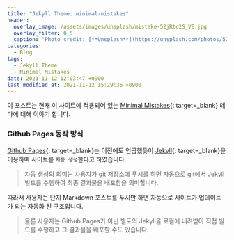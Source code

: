 ```yaml
---
title: "Jekyll Theme: minimal-mistakes"
header:
  overlay_image: /assets/images/unsplash/mistake-52jRtc2S_VE.jpg
  overlay_filter: 0.5
  caption: "Photo credit: [**Unsplash**](https://unsplash.com/photos/52jRtc2S_VE)"
categories:
  - Blog
tags:
  - Jekyll Theme
  - Minimal Mistakes
date: 2021-11-12 12:03:47 +0900
last_modified_at: 2021-11-12 15:29:36 +0900
---
```


이 포스트는 현재 이 사이트에 적용되어 있는 [Minimal Mistakes](https://mmistakes.github.io/minimal-mistakes/){: target=_blank} 테마에 대해 이야기 합니다.

### Github Pages 동작 방식
[Github Pages](https://pages.github.com/){: target=_blank}는 이전에도 언급했듯이 [Jekyll](https://jekyllrb-ko.github.io/){: target=_blank}을 이용하여 사이트를 `자동 생성`한다고 하였습니다. 

> 자동 생성의 의미는 사용자가 git 저장소에 푸시를 하면 자동으로 git에서 Jekyll 빌드를 수행하여 최종 결과물을 배포함을 의미합니다.

따라서 사용자는 단지 Markdown 포스트를 푸시만 하면 자동으로 사이트가 업데이트가 되는 자동화 된 구조입니다.

> 물론 사용자는 Github Pages가 아닌 별도의 Jekyll을 로컬에 내려받아 직접 빌드를 수행하고 그 결과물을 배포할 수도 있습니다.
